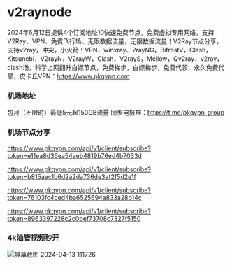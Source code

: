 # v2raynode

2024年6月12日提供4个订阅地址10快速免费节点，免费虚拟专用网络，支持V2Ray、VPN、免费飞行场、无限数据流量，无限数据流量！V2Ray节点分享，支持v2ray，冲突，小火箭！VPN，winxray、2rayNG，BifrostV，Clash，Kitsunebi，V2rayN，V2rayW，Clash，V2rayS，Mellow，Qv2ray，v2ray，clash场，科学上网翻升白嫖节点，免费梯步，白嫖梯步，免费代领，永久免费代领，皮卡丘VPN：https://www.pkqvpn.com

### 机场地址

包月（不限时）最低5元起150GB流量
同步电报群：https://t.me/pkqvpn_group

### 机场节点分享

https://www.pkqvpn.com/api/v1/client/subscribe?token=e11ea8d36ea54aeb4819b76ed4b7033d

https://www.pkqvpn.com/api/v1/client/subscribe?token=b815aec1b6d2a2da736de3af2f5d2e1f

https://www.pkqvpn.com/api/v1/client/subscribe?token=76103fc4ced4ba6525694a833a28b14c

https://www.pkqvpn.com/api/v1/client/subscribe?token=8963397228c2c0bef73708c7327f5150

### 4k油管视频秒开

![屏幕截图 2024-04-13 111726](https://github.com/xfxssr/ssnode/assets/160599155/38ebd832-e0a3-40fc-a3be-008cf5103b34)


